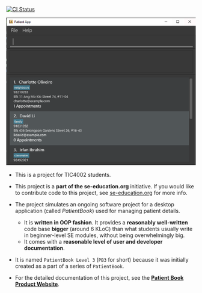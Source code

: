 [![CI Status](https://github.com/AY2021S2-TIC4002-F18-4/tp2/workflows/Java%20CI/badge.svg)](https://github.com/AY2021S2-TIC4002-F18-4/tp2/actions)

![Ui](docs/images/Ui.png)

* This is a project for TIC4002 students.

* This project is a **part of the se-education.org** initiative. If you would like to contribute code to this project, see [se-education.org](https://se-education.org#https://se-education.org/#contributing) for more info.

* The project simulates an ongoing software project for a desktop application (called _PatientBook_) used for managing patient details.
  * It is **written in OOP fashion**. It provides a **reasonably well-written** code base **bigger** (around 6 KLoC) than what students usually write in beginner-level SE modules, without being overwhelmingly big.
  * It comes with a **reasonable level of user and developer documentation**.
* It is named `PatientBook Level 3` (`PB3` for short) because it was initially created as a part of a series of `PatientBook`.
* For the detailed documentation of this project, see the **[Patient Book Product Website](https://github.com/AY2021S2-TIC4002-F18-4/tp2)**.
